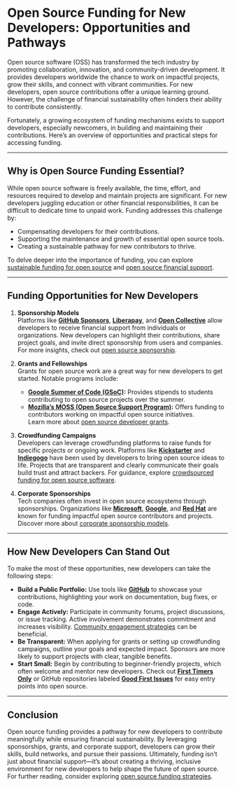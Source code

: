 # Open Source Funding for New Developers: Opportunities and Pathways

Open source software (OSS) has transformed the tech industry by promoting collaboration, innovation, and community-driven development. It provides developers worldwide the chance to work on impactful projects, grow their skills, and connect with vibrant communities. For new developers, open source contributions offer a unique learning ground. However, the challenge of financial sustainability often hinders their ability to contribute consistently. 

Fortunately, a growing ecosystem of funding mechanisms exists to support developers, especially newcomers, in building and maintaining their contributions. Here’s an overview of opportunities and practical steps for accessing funding.

---

## **Why is Open Source Funding Essential?**

While open source software is freely available, the time, effort, and resources required to develop and maintain projects are significant. For new developers juggling education or other financial responsibilities, it can be difficult to dedicate time to unpaid work. Funding addresses this challenge by:

- Compensating developers for their contributions.
- Supporting the maintenance and growth of essential open source tools.
- Creating a sustainable pathway for new contributors to thrive.

To delve deeper into the importance of funding, you can explore [sustainable funding for open source](https://www.license-token.com/wiki/sustainable-funding-for-open-source) and [open source financial support](https://www.license-token.com/wiki/open-source-financial-support).

---

## **Funding Opportunities for New Developers**

1. **Sponsorship Models**  
   Platforms like **[GitHub Sponsors](https://github.com/sponsors)**, **[Liberapay](https://liberapay.com/)**, and **[Open Collective](https://opencollective.com/)** allow developers to receive financial support from individuals or organizations. New developers can highlight their contributions, share project goals, and invite direct sponsorship from users and companies. For more insights, check out [open source sponsorship](https://www.license-token.com/wiki/open-source-sponsorship).

2. **Grants and Fellowships**  
   Grants for open source work are a great way for new developers to get started. Notable programs include:  
   - **[Google Summer of Code (GSoC)](https://summerofcode.withgoogle.com/):** Provides stipends to students contributing to open source projects over the summer.  
   - **[Mozilla’s MOSS (Open Source Support Program)](https://www.mozilla.org/en-US/moss/):** Offers funding to contributors working on impactful open source initiatives.  
   Learn more about [open source developer grants](https://www.license-token.com/wiki/open-source-developer-grants-overview).

3. **Crowdfunding Campaigns**  
   Developers can leverage crowdfunding platforms to raise funds for specific projects or ongoing work. Platforms like **[Kickstarter](https://www.kickstarter.com/)** and **[Indiegogo](https://www.indiegogo.com/)** have been used by developers to bring open source ideas to life. Projects that are transparent and clearly communicate their goals build trust and attract backers. For guidance, explore [crowdsourced funding for open source software](https://www.license-token.com/wiki/crowdsourced-funding-for-open-source-software).

4. **Corporate Sponsorships**  
   Tech companies often invest in open source ecosystems through sponsorships. Organizations like **[Microsoft](https://opensource.microsoft.com/)**, **[Google](https://opensource.google/)**, and **[Red Hat](https://www.redhat.com/en/topics/open-source)** are known for funding impactful open source contributors and projects. Discover more about [corporate sponsorship models](https://www.license-token.com/wiki/corporate-sponsorship-models).

---

## **How New Developers Can Stand Out**

To make the most of these opportunities, new developers can take the following steps:

- **Build a Public Portfolio:** Use tools like **[GitHub](https://github.com/)** to showcase your contributions, highlighting your work on documentation, bug fixes, or code.
- **Engage Actively:** Participate in community forums, project discussions, or issue tracking. Active involvement demonstrates commitment and increases visibility. [Community engagement strategies](https://www.license-token.com/wiki/community-engagement-strategies) can be beneficial.
- **Be Transparent:** When applying for grants or setting up crowdfunding campaigns, outline your goals and expected impact. Sponsors are more likely to support projects with clear, tangible benefits.
- **Start Small:** Begin by contributing to beginner-friendly projects, which often welcome and mentor new developers. Check out **[First Timers Only](https://www.firsttimersonly.com/)** or GitHub repositories labeled **[Good First Issues](https://github.com/search?q=label%3Agood-first-issue)** for easy entry points into open source.

---

## **Conclusion**

Open source funding provides a pathway for new developers to contribute meaningfully while ensuring financial sustainability. By leveraging sponsorships, grants, and corporate support, developers can grow their skills, build networks, and pursue their passions. Ultimately, funding isn’t just about financial support—it’s about creating a thriving, inclusive environment for new developers to help shape the future of open source. For further reading, consider exploring [open source funding strategies](https://www.license-token.com/wiki/open-source-funding-strategies).